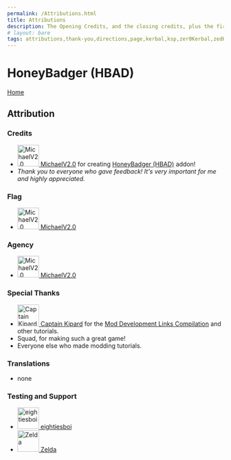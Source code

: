 ```yaml
---
permalink: /Attributions.html
title: Attributions
description: The Opening Credits, and the closing credits, plus the first of two (or is three) end credit scenes
# layout: bare
tags: attributions,thank-you,directions,page,kerbal,ksp,zer0Kerbal,zedK
---
```


<!--
Attributions.md v1.0.5.0
HoneyBadger (HBAD)
created: 01 Feb 2022
updated: 27 Mar 2022
-->

<script src="https://kit.fontawesome.com/0ea5493613.js" crossorigin="anonymous"></script>
<i class="fa fa-gear fa-spin fa-3x" style="color: firebrick"></i>
# HoneyBadger (HBAD)
[Home](./index.md)

## Attribution

### Credits

<ul>
  <li><a href="https://forum.kerbalspaceprogram.com/index.php?/profile/190933-*/"><img border="0" alt="MichaelV2.0" src="https://kerbal-forum-uploads.s3.us-west-2.amazonaws.com/monthly_03_2016/Version_2.0_Industries_logo1.png.4f8225e93939c5ce626cab7677ff6620.thumb.png.1af2f879ea81683c1b1db3725b6e9e2c.png" width="50" height="50" > MichaelV2.0</a> for creating <a href="https://forum.kerbalspaceprogram.com/index.php?/topic/207911-*/" alt="HoneyBadger (HBAD)"> HoneyBadger (HBAD)</a> addon!</li>
  <li><i>Thank you to everyone who gave feedback! It's very important for me and highly appreciated.</i></li>
</ul>

### Flag

<ul>
  <li><a href="https://forum.kerbalspaceprogram.com/index.php?/profile/151168-*/"><img border="0" alt="MichaelV2.0" src="https://kerbal-forum-uploads.s3.us-west-2.amazonaws.com/monthly_03_2016/Version_2.0_Industries_logo1.png.4f8225e93939c5ce626cab7677ff6620.thumb.png.1af2f879ea81683c1b1db3725b6e9e2c.png" width="50" height="50" > MichaelV2.0</a>
</ul>

### Agency

<ul>
  <li><a href="https://forum.kerbalspaceprogram.com/index.php?/profile/151168-*/"><img border="0" alt="MichaelV2.0" src="https://kerbal-forum-uploads.s3.us-west-2.amazonaws.com/monthly_03_2016/Version_2.0_Industries_logo1.png.4f8225e93939c5ce626cab7677ff6620.thumb.png.1af2f879ea81683c1b1db3725b6e9e2c.png" width="50" height="50" > MichaelV2.0</a>
</ul>

### Special Thanks

<ul>
  <li><a href="https://forum.kerbalspaceprogram.com/index.php?/profile/70516-captainkipard/"><img border="0" alt="Captain Kipard" src="https://kerbal-forum-uploads.s3.us-west-2.amazonaws.com/monthly_12_2015/itsame.png.3227b08e54fc9e3eaa0c6c2ad8e9ad07.thumb.png.5d3a3eb0344a23048ea58826e47b9781.png" width="50" height="50" > Captain Kipard</a> for the <a href="https://forum.kerbalspaceprogram.com/index.php?/topic/85372-*/"> Mod Development Links Compilation</a> and other tutorials.</li>
  <li>Squad, for making such a great game!</li>
  <li>Everyone else who made modding tutorials.</li>
</ul>

### Translations

* none

### Testing and Support

<ul>
  <li><a href="https://forum.kerbalspaceprogram.com/index.php?/profile/133828-eightiesboi/"><img border="0" alt="eightiesboi" src="https://kerbal-forum-uploads.s3.us-west-2.amazonaws.com/monthly_2018_01/happy_velociraptor_dinosaur_greeting_cards-r918b99ab65894a198682f360e419773a_xvuak_8byvr_512.thumb.jpg.00c28897eef8a91ee74f6cb59a9bbb5f.jpg" width="50" height="50" > eightiesboi</a></li>
  <li><a href="https://forum.kerbalspaceprogram.com/index.php?/profile/66411-zelda/"><img border="0" alt="Zelda" src="https://kerbal-forum-uploads.s3.us-west-2.amazonaws.com/monthly_2019_07/LoZ_RGB_960x960.thumb.jpg.32a815400e819b11482764bdea71373c.jpg" width="50" height="50" > Zelda</a></li>
</ul>

[V2LR]: https://forum.kerbalspaceprogram.com/index.php?/topic/207911-*/ "Forum Thread"

[michaelv2.0]:  https://forum.kerbalspaceprogram.com/index.php?/profile/151168-*/ "MichaelV2.0"
[cptkipard]: https://forum.kerbalspaceprogram.com/index.php?/profile/70516-*/ "Captain Kipard"
[zer0Kerbal]: https://forum.kerbalspaceprogram.com/index.php?/profile/190933-*/ "zer0Kerbal"

<!-- this file CC BY-ND 4.0 by zer0Kerbal -->